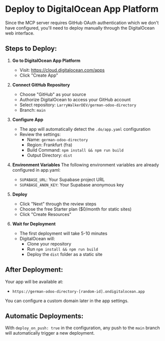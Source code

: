 # Deploy to DigitalOcean App Platform

Since the MCP server requires GitHub OAuth authentication which we don't have configured, you'll need to deploy manually through the DigitalOcean web interface.

## Steps to Deploy:

1. **Go to DigitalOcean App Platform**
   - Visit: https://cloud.digitalocean.com/apps
   - Click "Create App"

2. **Connect GitHub Repository**
   - Choose "GitHub" as your source
   - Authorize DigitalOcean to access your GitHub account
   - Select repository: `LarryWalkerDEV/german-odoo-directory`
   - Branch: `main`

3. **Configure App**
   - The app will automatically detect the `.do/app.yaml` configuration
   - Review the settings:
     - Name: `german-odoo-directory`
     - Region: Frankfurt (fra)
     - Build Command: `npm install && npm run build`
     - Output Directory: `dist`

4. **Environment Variables**
   The following environment variables are already configured in app.yaml:
   - `SUPABASE_URL`: Your Supabase project URL
   - `SUPABASE_ANON_KEY`: Your Supabase anonymous key

5. **Deploy**
   - Click "Next" through the review steps
   - Choose the free Starter plan ($0/month for static sites)
   - Click "Create Resources"

6. **Wait for Deployment**
   - The first deployment will take 5-10 minutes
   - DigitalOcean will:
     - Clone your repository
     - Run `npm install && npm run build`
     - Deploy the `dist` folder as a static site

## After Deployment:

Your app will be available at:
- `https://german-odoo-directory-[random-id].ondigitalocean.app`

You can configure a custom domain later in the app settings.

## Automatic Deployments:

With `deploy_on_push: true` in the configuration, any push to the `main` branch will automatically trigger a new deployment.